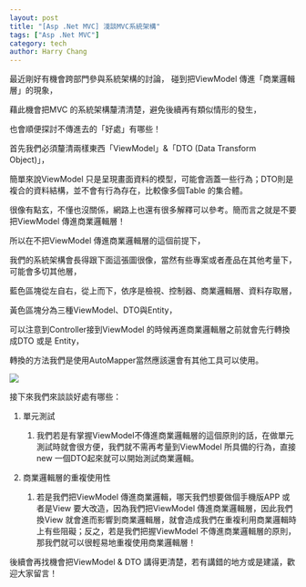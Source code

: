 ```yaml
---
layout: post
title: "[Asp .Net MVC] 淺談MVC系統架構"
tags: ["Asp .Net MVC"]
category: tech
author: Harry Chang
---
```


最近剛好有機會跨部門參與系統架構的討論， 碰到把ViewModel 傳進「商業邏輯層」的現象，

藉此機會把MVC 的系統架構釐清清楚，避免後續再有類似情形的發生，

也會順便探討不傳進去的「好處」有哪些！

 <!--more-->


首先我們必須釐清兩樣東西「ViewModel」&「DTO (Data Transform Object)」，

簡單來說ViewModel 只是呈現畫面資料的模型，可能會涵蓋一些行為；DTO則是複合的資料結構，並不會有行為存在，比較像多個Table 的集合體。

很像有點玄，不懂也沒關係，網路上也還有很多解釋可以參考。簡而言之就是不要把ViewModel 傳進商業邏輯層！

所以在不把ViewModel 傳進商業邏輯層的這個前提下，

我們的系統架構會長得跟下面這張圖很像，當然有些專案或者產品在其他考量下，可能會多切其他層，

藍色區塊從左自右，從上而下，依序是檢視、控制器、商業邏輯層、資料存取層，

黃色區塊分為三種ViewModel、DTO與Entity，

可以注意到Controller接到ViewModel 的時候再進商業邏輯層之前就會先行轉換成DTO 或是 Entity，

轉換的方法我們是使用AutoMapper當然應該還會有其他工具可以使用。

![](https://az787680.vo.msecnd.net/user/harry/b56e45e3-7053-4660-b8b8-73b4cab2f8bb/1465355595_78716.png)

接下來我們來談談好處有哪些：

1.  單元測試

    1.  我們若是有掌握ViewModel不傳進商業邏輯層的這個原則的話，在做單元測試時就會很方便，我們就不需再考量到ViewModel 所具備的行為，直接new 一個DTO起來就可以開始測試商業邏輯。

2.  商業邏輯層的重複使用性

    1.  若是我們把ViewModel 傳進商業邏輯，哪天我們想要做個手機版APP 或者是View 要大改造，因為我們把ViewModel 傳進商業邏輯層，因此我們換View 就會進而影響到商業邏輯層，就會造成我們在重複利用商業邏輯時上有些阻礙；反之，若是我們把握ViewModel 不傳進商業邏輯層的原則，那我們就可以很輕易地重複使用商業邏輯層！

後續會再找機會把ViewModel & DTO 講得更清楚，若有講錯的地方或是建議，歡迎大家留言！